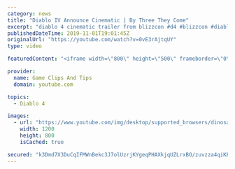 ```yaml
---
category: news
title: "Diablo IV Announce Cinematic | By Three They Come"
excerpt: "diablo 4 cinematic trailer from blizzcon #d4 #blizzcon #diablo."
publishedDateTime: 2019-11-01T19:01:45Z
originalUrl: "https://youtube.com/watch?v=0vE3rAjtqUY"
type: video

featuredContent: "<iframe width=\"800\" height=\"500\" frameborder=\"0\" src=\"https://www.youtube.com/embed/0vE3rAjtqUY\" allow=\"accelerometer; autoplay; encrypted-media; gyroscope; picture-in-picture\" allowfullscreen></iframe>"

provider:
  name: Game Clips And Tips
  domain: youtube.com

topics:
  - Diablo 4

images:
  - url: "https://www.youtube.com/img/desktop/supported_browsers/dinosaur.png"
    width: 1200
    height: 800
    isCached: true

secured: "k3Dmd7X3DuCqIFMWnBekc3J7olUzrjKYgeqPHAXkjqUZLrxBO/zuvzza4qiKEoHGAIcQaj3lhYBlvYpDfvqigsu6CKjrZmLVpYTzZsCyT1Qh2bLovbs4uTz3kbFCgHfYtIu5LUoC+Z9TNzaY+q1vZkxZH+EEQpySt7j+8YAQTtajWG9SR/gB2GTUQowUUa1qZwZVNoNSABmITe6oV8KjY8u8KdjtMpcy8V2/9xXoDZCN9rFkp/mFybdqIxmn4MDgkzPX7nU9ST/hj8+3CMWBTHtwh44860YKAm1TwfWALLEJHc5qxc1ptpvQ4P1/NjvWAroDTQT/UXDGX6nRN4fbOgt3m8frNnO39O1D85VSsDGiSIrI8WdOf42HQLo48UlhZPNVdr/ll7eATKOuBCZ2FQ==;Xb7A0/tSJnGdRzLfZCcCrg=="
---
```


